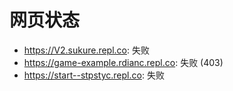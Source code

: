 # 网页状态
- https://V2.sukure.repl.co: 失败
- https://game-example.rdianc.repl.co: 失败 (403)
- https://start--stpstyc.repl.co: 失败
